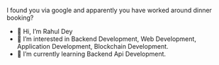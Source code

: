 
I found you via google and apparently you have worked around dinner booking?

- 👋 Hi, I’m Rahul Dey
- 👀 I’m interested in Backend Development, Web Development, Application Development, Blockchain Development.
- 🌱 I’m currently learning Backend Api Development.
<!--- 
- 💞️ I’m looking to collaborate on ...
- 📫 How to reach me ...
--->
<!---
Rahul8320/Rahul8320 is a ✨ special ✨ repository because its `README.md` (this file) appears on your GitHub profile.
You can click the Preview link to take a look at your changes.
--->
